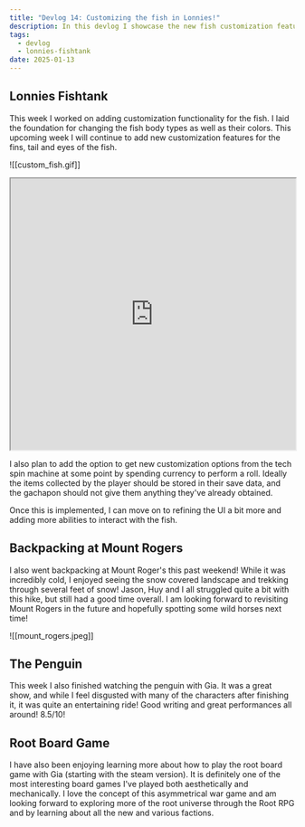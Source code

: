 ```yaml
---
title: "Devlog 14: Customizing the fish in Lonnies!"
description: In this devlog I showcase the new fish customization feature I've been working on for Lonnies Fishtank
tags:
  - devlog
  - lonnies-fishtank
date: 2025-01-13
---
```

## Lonnies Fishtank

This week I worked on adding customization functionality for the fish. I laid the foundation for changing the fish body types as well as their colors. This upcoming week I will continue to add new customization features for the fins, tail and eyes of the fish.

![[custom_fish.gif]]

<iframe src="https://drive.google.com/file/d/1obAmLVNnw-3mR-kmHycIAf60kdElycIG/preview" width="100%" height="480" allow="autoplay"></iframe>

I also plan to add the option to get new customization options from the tech spin machine at some point by spending currency to perform a roll. Ideally the items collected by the player should be stored in their save data, and the gachapon should not give them anything they've already obtained. 

Once this is implemented, I can move on to refining the UI a bit more and adding more abilities to interact with the fish.

## Backpacking at Mount Rogers

I also went backpacking at Mount Roger's this past weekend! While it was incredibly cold, I enjoyed seeing the snow covered landscape and trekking through several feet of snow! Jason, Huy and I all struggled quite a bit with this hike, but still had a good time overall. I am looking forward to revisiting Mount Rogers in the future and hopefully spotting some wild horses next time!

![[mount_rogers.jpeg]]

## The Penguin

This week I also finished watching the penguin with Gia. It was a great show, and while I feel disgusted with many of the characters after finishing it, it was quite an entertaining ride! Good writing and great performances all around! 8.5/10!


## Root Board Game

I have also been enjoying learning more about how to play the root board game with Gia (starting with the steam version). It is definitely one of the most interesting board games I've played both aesthetically and mechanically. I love the concept of this asymmetrical war game and am looking forward to exploring more of the root universe through the Root RPG and by learning about all the new and various factions.